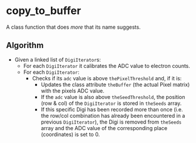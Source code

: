 # copy_to_buffer


A class function that does *more* that its name suggests.

## Algorithm
- Given a linked list of `DigiIterator`s:
  - For each `DigiIterator` it calibrates the ADC value to electron counts.
  - For each `DigiIterator`:
	- Checks if its `adc` value is above `thePixelThreshold` and, if it is:
		- Updates the class attribute `theBuffer` (the actual Pixel matrix) 
		with the pixels ADC value.
		- If the `adc` value is also above `theSeedThreshold`, the position 
		(row & col) of the `DigiIterator` is stored in `theSeeds` array.
		- If this specific Digi has been recorded more than once (i.e. the row/col
		combination has already been encountered in a previous `DigiIterator`), 
		the Digi is removed from `theSeeds` array and the ADC value of the corresponding 
		place (coordinates) is set to 0.
	
